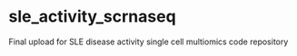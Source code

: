 # sle_activity_scrnaseq
Final upload for SLE disease activity single cell multiomics code repository
